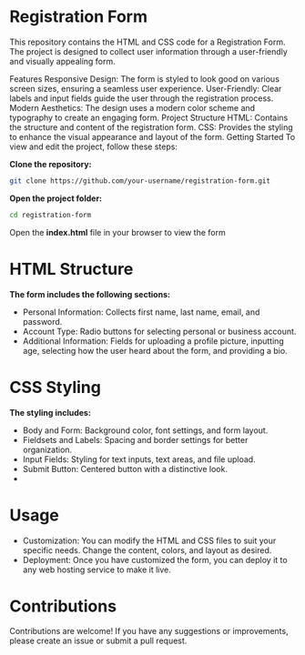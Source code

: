# Registration Form

This repository contains the HTML and CSS code for a Registration Form. The project is designed to collect user information through a user-friendly and visually appealing form.

Features
Responsive Design: The form is styled to look good on various screen sizes, ensuring a seamless user experience.
User-Friendly: Clear labels and input fields guide the user through the registration process.
Modern Aesthetics: The design uses a modern color scheme and typography to create an engaging form.
Project Structure
HTML: Contains the structure and content of the registration form.
CSS: Provides the styling to enhance the visual appearance and layout of the form.
Getting Started
To view and edit the project, follow these steps:

**Clone the repository:**
```bash
git clone https://github.com/your-username/registration-form.git
```
**Open the project folder:**
```bash
cd registration-form
```
Open the **index.html** file in your browser to view the form

# HTML Structure

**The form includes the following sections:**
- Personal Information: Collects first name, last name, email, and password.
- Account Type: Radio buttons for selecting personal or business account.
- Additional Information: Fields for uploading a profile picture, inputting age, selecting how the user heard about the form, and providing a bio.

# CSS Styling

**The styling includes:**
- Body and Form: Background color, font settings, and form layout.
- Fieldsets and Labels: Spacing and border settings for better organization.
- Input Fields: Styling for text inputs, text areas, and file upload.
- Submit Button: Centered button with a distinctive look.
- 
# Usage

- Customization: You can modify the HTML and CSS files to suit your specific needs. Change the content, colors, and layout as desired.
- Deployment: Once you have customized the form, you can deploy it to any web hosting service to make it live.

# Contributions
Contributions are welcome! If you have any suggestions or improvements, please create an issue or submit a pull request.

